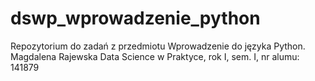 # dswp_wprowadzenie_python
Repozytorium do zadań z przedmiotu Wprowadzenie do języka Python.
Magdalena Rajewska
Data Science w Praktyce, rok I, sem. I, nr alumu: 141879
